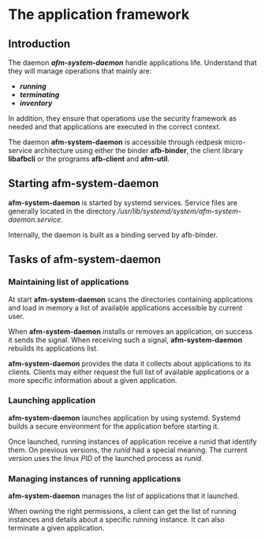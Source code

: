 # The application framework

## Introduction

The daemon ***afm-system-daemon*** handle applications life.
Understand that they will manage operations that mainly are:

- ***running***
- ***terminating***
- ***inventory***

In addition, they ensure that operations use the security framework as needed
and that applications are executed in the correct context.

The daemon **afm-system-daemon** is accessible through redpesk
micro-service architecture using either the binder **afb-binder**,
the client library **libafbcli** or the programs **afb-client** and
**afm-util**.

## Starting **afm-system-daemon**

**afm-system-daemon** is started by systemd services.
Service files are generally located in the directory
*/usr/lib/systemd/system/afm-system-daemon.service*.

Internally, the daemon is built as a binding served by afb-binder.

## Tasks of **afm-system-daemon**

### Maintaining list of applications

At start **afm-system-daemon** scans the directories containing
applications and load in memory a list of available applications
accessible by current user.

When **afm-system-daemon** installs or removes an application,
on success it sends the signal.
When receiving such a signal, **afm-system-daemon** rebuilds its
applications list.

**afm-system-daemon** provides the data it collects about
applications to its clients.
Clients may either request the full list
of available applications or a more specific information about a
given application.

### Launching application

**afm-system-daemon** launches application by using systemd.
Systemd builds a secure environment for the application
before starting it.

Once launched, running instances of application receive
a runid that identify them. On previous versions, the *runid*
had a special meaning. The current version uses the linux *PID*
of the launched process as *runid*.

### Managing instances of running applications

**afm-system-daemon** manages the list of applications
that it launched.

When owning the right permissions, a client can get the list
of running instances and details about a specific
running instance.
It can also terminate a given application.
